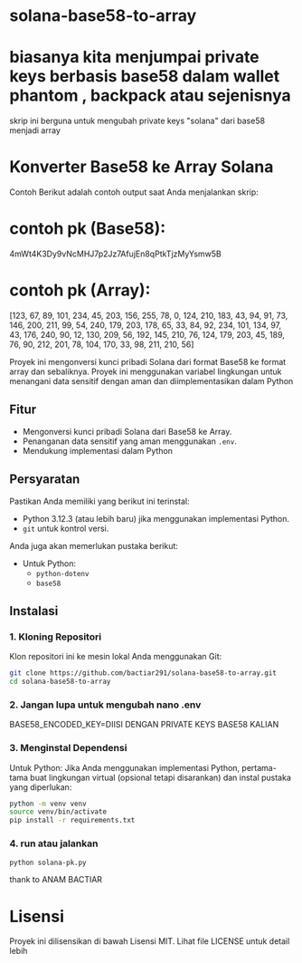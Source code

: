 # solana-base58-to-array
# biasanya kita menjumpai private keys berbasis base58 dalam wallet phantom , backpack atau sejenisnya
skrip ini berguna untuk mengubah private keys "solana" dari base58 menjadi array 
# Konverter Base58 ke Array Solana
Contoh
Berikut adalah contoh output saat Anda menjalankan skrip:

# contoh pk (Base58):
4mWt4K3Dy9vNcMHJ7p2Jz7AfujEn8qPtkTjzMyYsmw5B
# contoh pk (Array):
[123, 67, 89, 101, 234, 45, 203, 156, 255, 78, 0, 124, 210, 183, 43, 94, 91, 73, 146, 200, 211, 99, 54, 240, 179, 203, 178, 65, 33, 84, 92, 234, 101, 134, 97, 43, 176, 240, 90, 12, 130, 209, 56, 192, 145, 210, 76, 124, 179, 203, 45, 189, 76, 90, 212, 201, 78, 104, 170, 33, 98, 211, 210, 56]

Proyek ini mengonversi kunci pribadi Solana dari format Base58 ke format array dan sebaliknya. Proyek ini menggunakan variabel lingkungan untuk menangani data sensitif dengan aman dan diimplementasikan dalam Python

## Fitur
- Mengonversi kunci pribadi Solana dari Base58 ke Array.
- Penanganan data sensitif yang aman menggunakan `.env`.
- Mendukung implementasi dalam Python

## Persyaratan

Pastikan Anda memiliki yang berikut ini terinstal:
- Python 3.12.3 (atau lebih baru) jika menggunakan implementasi Python.
- `git` untuk kontrol versi.
  
Anda juga akan memerlukan pustaka berikut:
- Untuk Python:
  - `python-dotenv`
  - `base58`

## Instalasi

### 1. Kloning Repositori

Klon repositori ini ke mesin lokal Anda menggunakan Git:

```bash
git clone https://github.com/bactiar291/solana-base58-to-array.git
cd solana-base58-to-array
```

### 2. Jangan lupa untuk mengubah nano .env 

 BASE58_ENCODED_KEY=DIISI DENGAN PRIVATE KEYS BASE58 KALIAN

### 3.  Menginstal Dependensi
Untuk Python:
Jika Anda menggunakan implementasi Python, pertama-tama buat lingkungan virtual (opsional tetapi disarankan) dan instal pustaka yang diperlukan:

```bash
python -m venv venv 
source venv/bin/activate  
pip install -r requirements.txt
```


### 4. run atau jalankan 
```bash
python solana-pk.py
```
thank to ANAM BACTIAR 


# Lisensi
Proyek ini dilisensikan di bawah Lisensi MIT. Lihat file LICENSE untuk detail lebih

